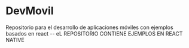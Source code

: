 # DevMovil
Repositorio para el desarrollo de aplicaciones móviles con ejemplos basados en react 
-- eL REPOSITORIO CONTIENE EJEMPLOS EN REACT NATIVE 
